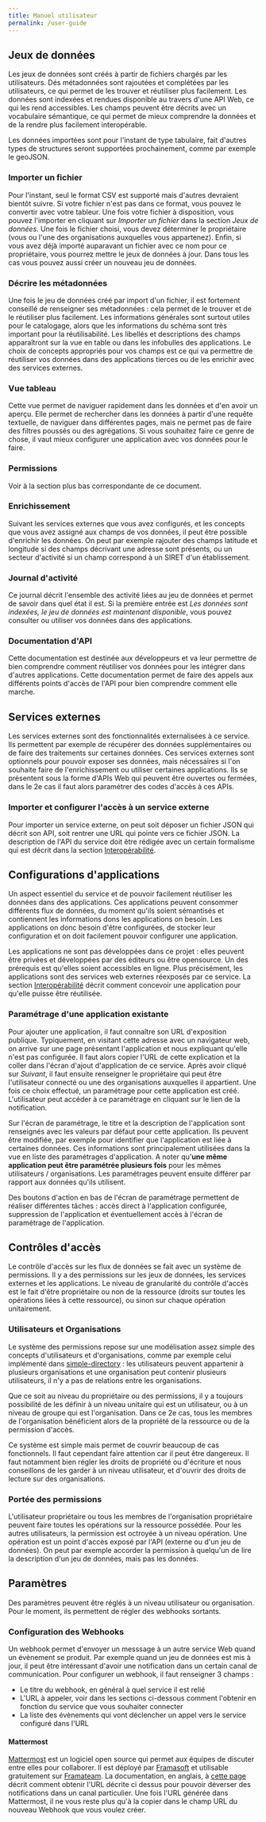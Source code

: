 ```yaml
---
title: Manuel utilisateur
permalink: /user-guide
---
```


## Jeux de données

Les jeux de données sont créés à partir de fichiers chargés par les utilisateurs. Dés métadonnées sont rajoutées et complétées par les utilisateurs, ce qui permet de les trouver et réutiliser plus facilement. Les données sont indexées et rendues disponible au travers d'une API Web, ce qui les rend accessibles. Les champs peuvent être décrits avec un vocabulaire sémantique, ce qui permet de mieux comprendre la données et de la rendre plus facilement interopérable.

Les données importées sont pour l'instant de type tabulaire, fait d'autres types de structures seront supportées prochainement, comme par exemple le geoJSON.

### Importer un fichier

Pour l'instant, seul le format CSV est supporté mais d'autres devraient bientôt suivre. Si votre fichier n'est pas dans ce format, vous pouvez le convertir avec votre tableur. Une fois votre fichier à disposition, vous pouvez l'importer en cliquant sur *Importer un fichier* dans la section *Jeux de données*. Une fois le fichier choisi, vous devez déterminer le propriétaire (vous ou l'une des organisations auxquelles vous appartenez). Enfin, si vous avez déjà importé auparavant un fichier avec ce nom pour ce propriétaire, vous pourrez mettre le jeux de données à jour. Dans tous les cas vous pouvez aussi créer un nouveau jeu de données.

### Décrire les métadonnées

Une fois le jeu de données créé par import d'un fichier, il est fortement conseillé de renseigner ses métadonnées : cela permet de le trouver et de le réutiliser plus facilement. Les informations générales sont surtout utiles pour le catalogage, alors que les informations du schéma sont très important pour la réutilisabilité. Les libellés et descriptions des champs apparaîtront sur la vue en table ou dans les infobulles des applications. Le choix de concepts appropriés pour vos champs est ce qui va permettre de réutiliser vos données dans des applications tierces ou de les enrichir avec des services externes.

### Vue tableau

Cette vue permet de naviguer rapidement dans les données et d'en avoir un aperçu. Elle permet de rechercher dans les données à partir d'une requête textuelle, de naviguer dans différentes pages, mais ne permet pas de faire des filtres poussés ou des agrégations. Si vous souhaitez faire ce genre de chose, il vaut mieux configurer une application avec vos données pour le faire.

### Permissions
Voir à la section plus bas correspondante de ce document.

### Enrichissement

Suivant les services externes que vous avez configurés, et les concepts que vous avez assigné aux champs de vos données, il peut être possible d'enrichir les données. On peut par exemple rajouter des champs latitude et longitude si des champs décrivant une adresse sont présents, ou un secteur d'activité si un champ correspond à un SIRET d'un établissement.

### Journal d'activité

Ce journal décrit l'ensemble des activité liées au jeu de données et permet de savoir dans quel état il est. Si la première entrée est *Les données sont indexées, le jeu de données est maintenant disponible*, vous pouvez consulter ou utiliser vos données dans des applications.

### Documentation d'API
Cette documentation est destinée aux développeurs et va leur permettre de bien comprendre comment réutiliser vos données pour les intégrer dans d'autres applications. Cette documentation permet de faire des appels aux différents points d'accès de l'API pour bien comprendre comment elle marche.

## Services externes

Les services externes sont des fonctionnalités externalisées à ce service. Ils permettent par exemple de récupérer des données supplémentaires ou de faire des traitements sur certaines données. Ces services externes sont optionnels pour pouvoir exposer ses données, mais nécessaires si l'on souhaite faire de l'enrichissement ou utiliser certaines applications. Ils se présentent sous la forme d'APIs Web qui peuvent être ouvertes ou fermées, dans le 2e cas il faut alors paramétrer des codes d'accès à ces APIs.

### Importer et configurer l'accès à un service externe
Pour importer un service externe, on peut soit déposer un fichier JSON qui décrit son API, soit rentrer une URL qui pointe vers ce fichier JSON. La description de l'API du service doit être rédigée avec un certain formalisme qui est décrit dans la section [Interopérabilité](interoperate).


## Configurations d'applications

Un aspect essentiel du service et de pouvoir facilement réutiliser les données dans des applications. Ces applications peuvent consommer différents flux de données, du moment qu'ils soient sémantisés et contiennent les informations dons les applications on besoin. Les applications on donc besoin d'être configurées, de stocker leur configuration et on doit facilement pouvoir configurer une application.

Les applications ne sont pas développées dans ce projet : elles peuvent être privées et développées par des éditeurs ou être opensource. Un des prérequis est qu'elles soient accessibles en ligne. Plus précisément, les applications sont des services web externes réexposés par ce service. La section [Interopérabilité](interoperate) décrit comment concevoir une application pour qu'elle puisse être réutilisée.

### Paramétrage d'une application existante

Pour ajouter une application, il faut connaître son URL d'exposition publique. Typiquement, en visitant cette adresse avec un navigateur web, on arrive sur une page présentant l'application et nous expliquant qu'elle n'est pas configurée. Il faut alors copier l'URL de cette explication et la coller dans l'écran d'ajout d'application de ce service. Après avoir cliqué sur *Suivant*, il faut ensuite renseigner le propriétaire qui peut être l'utilisateur connecté ou une des organisations auxquelles il appartient. Une fois ce choix effectué, un paramétrage pour cette application est créé. L'utilisateur peut accéder à ce paramétrage en cliquant sur le lien de la notification.

Sur l'écran de paramétrage, le titre et la description de l'application sont renseignés avec les valeurs par défaut pour cette application. Ils peuvent être modifiée, par exemple pour identifier que l'application est liée à certaines données. Ces informations sont principalement utilisées dans la vue en liste des paramétrages d'application. A noter qu'**une même application peut être paramétrée plusieurs fois** pour les mêmes utilisateurs / organisations. Les paramétrages peuvent ensuite différer par rapport aux données qu'ils utilisent.

Des boutons d'action en bas de l'écran de paramétrage permettent de réaliser différentes tâches : accès direct à l'application configurée, suppression de l'application et éventuellement accès à l'écran de paramétrage de l'application.


## Contrôles d'accès

Le contrôle d'accès sur les flux de données se fait avec un système de permissions. Il y a des permissions sur les jeux de données, les services externes et les applications. Le niveau de granularité du contrôle d'accès est le fait d'être propriétaire ou non de la ressource (droits sur toutes les opérations liées à cette ressource), ou sinon sur chaque opération unitairement.

### Utilisateurs et Organisations

Le système des permissions repose sur une modélisation assez simple des concepts d'utilisateurs et d'organisations, comme par exemple celui implémenté dans [simple-directory](https://github.com/koumoul-dev/simple-directory) : les utilisateurs peuvent appartenir à plusieurs organisations et une organisation peut contenir plusieurs utilisateurs, il n'y a pas de relations entre les organisations.

Que ce soit au niveau du propriétaire ou des permissions, il y a toujours possibilité de les définir à un niveau unitaire qui est un utilisateur, ou à un niveau de groupe qui est l'organisation. Dans ce 2e cas, tous les membres de l'organisation bénéficient alors de la propriété de la ressource ou de la permission d'accès.

Ce système est simple mais permet de couvrir beaucoup de cas fonctionnels. Il faut cependant faire attention car il peut être dangereux. Il faut notamment bien régler les droits de propriété ou d'écriture et nous conseillons de les garder à un niveau utilisateur, et d'ouvrir des droits de lecture sur des organisations.

### Portée des permissions

L'utilisateur propriétaire ou tous les membres de l'organisation propriétaire peuvent faire toutes les opérations sur la ressource possédée. Pour les autres utilisateurs, la permission est octroyée à un niveau opération. Une opération est un point d'accès exposé par l'API (externe ou d'un jeu de données). On peut par exemple accorder la permission à quelqu'un de lire la description d'un jeu de données, mais pas les données.


## Paramètres

Des paramètres peuvent être réglés à un niveau utilisateur ou organisation. Pour le moment, ils permettent de régler des webhooks sortants.

### Configuration des Webhooks

Un webhook permet d'envoyer un messsage à un autre service Web quand un évènement se produit. Par exemple quand un jeu de données est mis à jour, il peut être intéressant d'avoir une notification dans un certain canal de communication. Pour configurer un webhook, il faut renseigner 3 champs :
 * Le titre du webhook, en général à quel service il est relié
 * L'URL à appeler, voir dans les sections ci-dessous comment l'obtenir en fonction du service que vous souhaiter connecter
 * La liste des évènements qui vont déclencher un appel vers le service configuré dans l'URL

#### Mattermost

[Mattermost](https://mattermost.com) est un logiciel open source qui permet aux équipes de discuter entre elles pour collaborer. Il est déployé par [Framasoft](https://framasoft.org/) et utilisable gratuitement sur [Framateam](https://framateam.org). La documentation, en anglais, à [cette page](https://docs.mattermost.com/developer/webhooks-incoming.html) décrit comment obtenir l'URL décrite ci dessus pour pouvoir déverser des notifications dans un canal particulier. Une fois l'URL générée dans Mattermost, il ne vous reste plus qu'à la copier dans le champ URL du nouveau Webhook que vous voulez créer.
